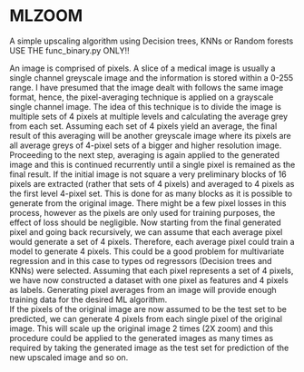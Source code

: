 # MLZOOM
A simple upscaling algorithm using Decision trees, KNNs or Random forests
USE THE func_binary.py ONLY!!

An image is comprised of pixels. A slice of a medical image is usually a single channel greyscale image and the information is stored within a 0-255 range. I have presumed that the image dealt with follows the same image format, hence, the pixel-averaging technique is applied on a grayscale single channel image. The idea of this technique is to divide the image is multiple sets of 4 pixels at multiple levels and calculating the average grey from each set. Assuming each set of 4 pixels yield an average, the final result of this averaging will be another greyscale image where its pixels are all average greys of 4-pixel sets of a bigger and higher resolution image. Proceeding to the next step, averaging is again applied to the generated image and this is continued recurrently until a single pixel is remained as the final result. If the initial image is not square a very preliminary blocks of 16 pixels are extracted (rather that sets of 4 pixels) and averaged to 4 pixels as the first level 4-pixel set. This is done for as many blocks as it is possible to generate from the original image. There might be a few pixel losses in this process, however as the pixels are only used for training purposes, the effect of loss should be negligible. Now starting from the final generated pixel and going back recursively, we can assume that each average pixel would generate a set of 4 pixels. Therefore, each average pixel could train a model to generate 4 pixels. This could be a good problem for multivariate regression and in this case to types od regressors (Decision trees and KNNs) were selected. Assuming that each pixel represents a set of 4 pixels, we have now constructed a dataset with one pixel as features and 4 pixels as labels. Generating pixel averages from an image will provide enough training data for the desired ML algorithm.  
If the pixels of the original image are now assumed to be the test set to be predicted, we can generate 4 pixels from each single pixel of the original image. This will scale up the original image 2 times (2X zoom) and this procedure could be applied to the generated images as many times as required by taking the generated image as the test set for prediction of the new upscaled image and so on. 
